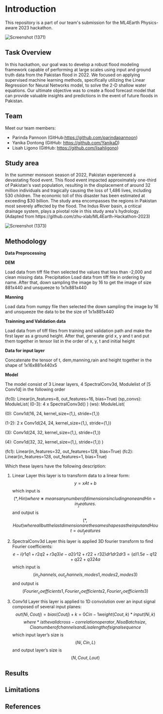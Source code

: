 # Introduction
This repository is a part of our team's submission for the ML4Earth Physics-aware 2023 hackathon.

![Screenshot (1371)](https://github.com/lisahligono/ML4Earth2023_Physics-aware/assets/72496335/1498bcb5-ab11-4bfe-a924-45462363b670)


## Task Overview

In this hackathon, our goal was to develop a robust flood modeling framework capable of performing at large scales using input and ground truth data from the Pakistan flood in 2022. We focused on applying supervised machine learning methods, specifically utilizing the Linear Regression for Neural Networks model, to solve the 2-D shallow water equations. Our ultimate objective was to create a flood forecast model that can provide valuable insights and predictions in the event of future floods in Pakistan.

## Team

Meet our team members:

- Parinda Pannoon (GitHub:https://github.com/parindapannoon)
- Yanika Dontong (GitHub: https://github.com/YanikaD)
- Lisah Ligono (GitHub: https://github.com/lisahligono)

<h2>Study area</h2>
In the summer monsoon season of 2022, Pakistan experienced a devastating flood event. This flood event impacted approximately one-third of Pakistan's vast population, resulting in the displacement of around 32 million individuals and tragically causing the loss of 1,486 lives, including 530 children. The economic toll of this disaster has been estimated at exceeding $30 billion. The study area encompasses the regions in Pakistan most severely affected by the flood. The Indus River basin, a critical drainage system, plays a pivotal role in this study area's hydrology. (Adapted from https://github.com/zhu-xlab/ML4Earth-Hackathon-2023)

![Screenshot (1373)](https://github.com/lisahligono/ML4Earth2023_Physics-aware/assets/72496335/4e26d4ec-064e-4e91-a788-1f9b1b0c764e)


<h2>Methodology</h2>
<b>Data Preprocessing </b>

**DEM**

Load data from tiff file then selected the values that less than -2,000 and clean missing data.
Precipitation
Load data from tiff file in ordering by name. After that, down sampling the image by 16 to get the image of size 881x440 and unsqueeze to 1x1x881x440

**Manning**

Load data from numpy file then selected the down sampling the image by 16 and unsqueeze the data to be the size of 1x1x881x440

**Trainning and Validation data**

Load data from of tiff files from training and validation path and make the first layer as a ground height. After that, generate grid x, y and t and put them together in tensor list in the order of x, y, t and initial height

**Data for input layer**

Concatenate the tensor of t, dem,manning,rain and height together in the shape of 1x16x881x440x5 


**Model**

The model consist of 3 Linear layers, 4 SpectralConv3d, Modulelist of [5 Conv1d] in the following order

(fc0): Linear(in_features=8, out_features=16, bias=True) 
(sp_convs): ModuleList( (0-3): 4 x SpectralConv3d() ) 
(ws): ModuleList( 

(0): Conv1d(16, 24, kernel_size=(1,), stride=(1,)) 

(1-2): 2 x Conv1d(24, 24, kernel_size=(1,), stride=(1,)) 

(3): Conv1d(24, 32, kernel_size=(1,), stride=(1,)) 

(4): Conv1d(32, 32, kernel_size=(1,), stride=(1,)) ) 

(fc1): Linear(in_features=32, out_features=128, bias=True) 
(fc2): Linear(in_features=128, out_features=1, bias=True)

Which these layers have the following description:
1.	Linear Layer
this layer is to transform data to a linear form: $$ y=xAt+b $$
which input is 
$$ (*,Hin) where  ∗ means any number of dimensions including none and Hin=in_features. $$
and output is
$$ (*,Hout) where  all but the last dimension are the same shapes as the input and Hout=out_features$$
2.	SpectralConv3d Layer
	this layer is applied 3D fourier transform to find Fourier coefficients:
$$ e-i(r1q1+r2q2+r3q3)e-a2(r12+r22+r32)dr1dr2dr3= (a)1.5e-q12+q22+q324a$$
which input is $$(in_channels, out_channels, modes1, modes2, modes3)$$
and output is  
 $$(Fourier_coefficients1,Fourier_coefficients2,Fourier_coefficients3)$$


3.	Conv1d Layer
	this layer is applied to 1D convolution over an input signal composed of several input planes:$$ out(Ni ,Coutj) = bias(Coutj) + k=0Cin-1weight(Cout ,k)*input(Ni ,k) $$
$$where * is the valid cross-correlation operator, N is a Batch size, C is a number of channels and
L is a length of signal sequence$$
which input layer’s size is $$(Ni,Cin,L)$$
and output layer’s size is $$(N,Cout ,Lout)$$




<h2>Results</h2>

<h2>Limitations</h2>

<h2>References</h2>
